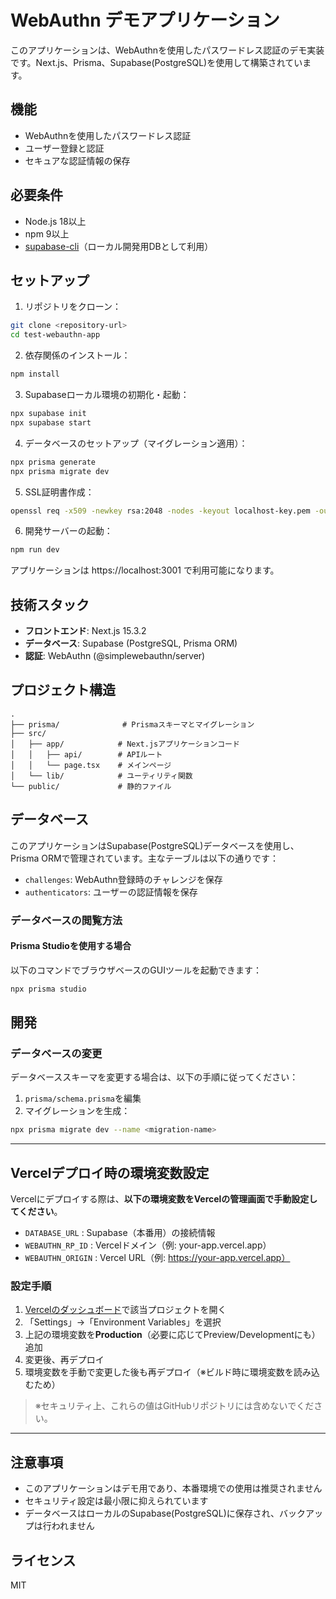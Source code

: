 # WebAuthn デモアプリケーション

このアプリケーションは、WebAuthnを使用したパスワードレス認証のデモ実装です。Next.js、Prisma、Supabase(PostgreSQL)を使用して構築されています。

## 機能

- WebAuthnを使用したパスワードレス認証
- ユーザー登録と認証
- セキュアな認証情報の保存

## 必要条件

- Node.js 18以上
- npm 9以上
- [supabase-cli](https://supabase.com/docs/guides/cli)（ローカル開発用DBとして利用）

## セットアップ

1. リポジトリをクローン：
```bash
git clone <repository-url>
cd test-webauthn-app
```

2. 依存関係のインストール：
```bash
npm install
```

3. Supabaseローカル環境の初期化・起動：
```bash
npx supabase init
npx supabase start
```

4. データベースのセットアップ（マイグレーション適用）：
```bash
npx prisma generate
npx prisma migrate dev
```

5. SSL証明書作成：
```bash
openssl req -x509 -newkey rsa:2048 -nodes -keyout localhost-key.pem -out localhost.pem -days 365 -subj "/CN=localhost"
```

6. 開発サーバーの起動：
```bash
npm run dev
```

アプリケーションは https://localhost:3001 で利用可能になります。

## 技術スタック

- **フロントエンド**: Next.js 15.3.2
- **データベース**: Supabase (PostgreSQL, Prisma ORM)
- **認証**: WebAuthn (@simplewebauthn/server)

## プロジェクト構造

```
.
├── prisma/              # Prismaスキーマとマイグレーション
├── src/
│   ├── app/            # Next.jsアプリケーションコード
│   │   ├── api/        # APIルート
│   │   └── page.tsx    # メインページ
│   └── lib/            # ユーティリティ関数
└── public/             # 静的ファイル
```

## データベース

このアプリケーションはSupabase(PostgreSQL)データベースを使用し、Prisma ORMで管理されています。主なテーブルは以下の通りです：

- `challenges`: WebAuthn登録時のチャレンジを保存
- `authenticators`: ユーザーの認証情報を保存

### データベースの閲覧方法

#### Prisma Studioを使用する場合

以下のコマンドでブラウザベースのGUIツールを起動できます：
```bash
npx prisma studio
```

## 開発

### データベースの変更

データベーススキーマを変更する場合は、以下の手順に従ってください：

1. `prisma/schema.prisma`を編集
2. マイグレーションを生成：
```bash
npx prisma migrate dev --name <migration-name>
```

---

## Vercelデプロイ時の環境変数設定

Vercelにデプロイする際は、**以下の環境変数をVercelの管理画面で手動設定してください**。

- `DATABASE_URL` : Supabase（本番用）の接続情報
- `WEBAUTHN_RP_ID` : Vercelドメイン（例: your-app.vercel.app）
- `WEBAUTHN_ORIGIN` : Vercel URL（例: https://your-app.vercel.app）

### 設定手順

1. [Vercelのダッシュボード](https://vercel.com/)で該当プロジェクトを開く
2. 「Settings」→「Environment Variables」を選択
3. 上記の環境変数を**Production**（必要に応じてPreview/Developmentにも）追加
4. 変更後、再デプロイ
5. 環境変数を手動で変更した後も再デプロイ（※ビルド時に環境変数を読み込むため）

> ※セキュリティ上、これらの値はGitHubリポジトリには含めないでください。

---

## 注意事項

- このアプリケーションはデモ用であり、本番環境での使用は推奨されません
- セキュリティ設定は最小限に抑えられています
- データベースはローカルのSupabase(PostgreSQL)に保存され、バックアップは行われません

## ライセンス

MIT
